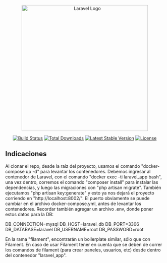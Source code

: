 <p align="center"><a href="https://laravel.com" target="_blank"><img src="https://raw.githubusercontent.com/laravel/art/master/logo-lockup/5%20SVG/2%20CMYK/1%20Full%20Color/laravel-logolockup-cmyk-red.svg" width="400" alt="Laravel Logo"></a></p>

<p align="center">
<a href="https://github.com/laravel/framework/actions"><img src="https://github.com/laravel/framework/workflows/tests/badge.svg" alt="Build Status"></a>
<a href="https://packagist.org/packages/laravel/framework"><img src="https://img.shields.io/packagist/dt/laravel/framework" alt="Total Downloads"></a>
<a href="https://packagist.org/packages/laravel/framework"><img src="https://img.shields.io/packagist/v/laravel/framework" alt="Latest Stable Version"></a>
<a href="https://packagist.org/packages/laravel/framework"><img src="https://img.shields.io/packagist/l/laravel/framework" alt="License"></a>
</p>

## Indicaciones

Al clonar el repo, desde la raíz del proyecto, usamos el comando "docker-compose up -d" para levantar los contenedores. Debemos ingresar al contenedor de Laravel, con el comando "docker exec -ti laravel_app bash", una vez dentro, corremos el comando "composer install" para instalar las dependencias, y luego las migraciones con "php artisan migrate". También ejecutamos "php artisan key:generate" y esto ya nos dejará el proyecto corriendo en "http://localhost:8002/". El puerto obviamente se puede cambiar en el archivo docker-compose.yml, antes de levantar los contenedores.
Recordar también agregar un archivo .env, donde poner estos datos para la DB:

DB_CONNECTION=mysql
DB_HOST=laravel_db
DB_PORT=3306
DB_DATABASE=laravel
DB_USERNAME=root
DB_PASSWORD=root

En la rama "filament", encontrarán un boilerplate similar, sólo que con Filament. En caso de usar Filament tener en cuenta que se deben de correr los comandos de filament (para crear paneles, usuarios, etc) desde dentro del contenedor "laravel_app".

